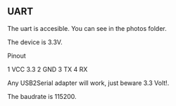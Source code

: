 ## UART

The uart is accesible. You can see in the photos folder.

The device is 3.3V.

Pinout

1 VCC 3.3
2 GND
3 TX
4 RX

Any USB2Serial adapter will work, just beware 3.3 Volt!.

The baudrate is 115200.

